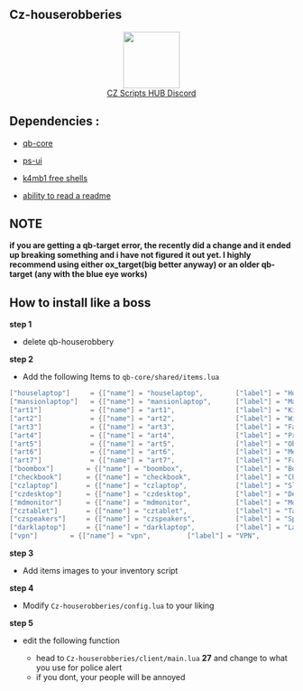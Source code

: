 ## Cz-houserobberies

<div align="center">
  <a href="https://discord.gg/deWH6JVDxK">
    <img align="center" src="https://cdn.discordapp.com/attachments/1164709522691076120/1185676859363557457/Discord_logo.svg.png?ex=65907aa0&is=657e05a0&hm=dd2a8924c3a3d84507747ab2bac036e5fc219c697e084c9aa13ba468ff725bde&" width="100">
  </a><br>
  <a href="https://discord.gg/deWH6JVDxK">CZ Scripts HUB Discord</a><br>
</div>


## Dependencies :

- [qb-core](https://github.com/qbcore-framework/qb-core)

- [ps-ui](https://github.com/Project-Sloth/ps-ui)

- [k4mb1 free shells](https://forum.cfx.re/t/free-props-starter-shells-for-housing-scripts/4826922)

- [ability to read a readme](https://www.hookedonphonics.com/)
## NOTE
**if you are getting a qb-target error, the recently did a change and it ended up breaking something and i have not figured it out yet. I highly recommend using either ox_target(big better anyway) or an older qb-target (any with the blue eye works)**
  
## How to install like a boss
**step 1**

- delete qb-houserobbery

**step 2**

- Add the following Items to `qb-core/shared/items.lua`

```lua
["houselaptop"] 	= {["name"] = "houselaptop",        ["label"] = "House Hacking Laptop",	 	["weight"] = 1200, 		["type"] = "item", 		["image"] = "houselaptop.png", 		["unique"] = false, 		["useable"] = true, 	["shouldClose"] = true,   	["combinable"] = nil,   ["description"] = ""},
["mansionlaptop"] 	= {["name"] = "mansionlaptop",      ["label"] = "Mansion Hacking Laptop",	["weight"] = 1100, 		["type"] = "item", 		["image"] = "mansionlaptop.png", 	["unique"] = false, 		["useable"] = true, 	["shouldClose"] = true,   	["combinable"] = nil,   ["description"] = ""},
["art1"] 		 	= {["name"] = "art1",        		["label"] = "Kitty Sleeping Art",	 	["weight"] = 2500, 		["type"] = "item", 		["image"] = "art1.png", 			["unique"] = false, 		["useable"] = true, 	["shouldClose"] = true,   	["combinable"] = nil,   ["description"] = ""},
["art2"] 		 	= {["name"] = "art2",        		["label"] = "Wide Eye Kitty Art",	 	["weight"] = 2500, 		["type"] = "item", 		["image"] = "art2.png", 			["unique"] = false, 		["useable"] = true, 	["shouldClose"] = true,   	["combinable"] = nil,   ["description"] = ""},
["art3"] 		 	= {["name"] = "art3",        		["label"] = "Fancy Kitty Art",	 		["weight"] = 2500, 		["type"] = "item", 		["image"] = "art3.png", 			["unique"] = false, 		["useable"] = true, 	["shouldClose"] = true,   	["combinable"] = nil,   ["description"] = ""},
["art4"] 		 	= {["name"] = "art4",        		["label"] = "Presidential Kitty Art",	["weight"] = 2500, 		["type"] = "item", 		["image"] = "art4.png", 			["unique"] = false, 		["useable"] = true, 	["shouldClose"] = true,   	["combinable"] = nil,   ["description"] = ""},
["art5"] 		 	= {["name"] = "art5",        		["label"] = "Obi Jesus Painting",	 	["weight"] = 2500, 		["type"] = "item", 		["image"] = "art5.png", 			["unique"] = false, 		["useable"] = true, 	["shouldClose"] = true,   	["combinable"] = nil,   ["description"] = ""},
["art6"] 		 	= {["name"] = "art6",        		["label"] = "Merp Kitty Art",	 		["weight"] = 2500, 		["type"] = "item", 		["image"] = "art6.png", 			["unique"] = false, 		["useable"] = true, 	["shouldClose"] = true,   	["combinable"] = nil,   ["description"] = ""},
["art7"] 		 	= {["name"] = "art7",        		["label"] = "Family Portait",	 		["weight"] = 2500, 		["type"] = "item", 		["image"] = "art7.png", 			["unique"] = false, 		["useable"] = true, 	["shouldClose"] = true,   	["combinable"] = nil,   ["description"] = ""},
["boombox"] 	   = {["name"] = "boombox",        		["label"] = "Boom Box",	 				["weight"] = 2500, 		["type"] = "item", 		["image"] = "boombox.png", 			["unique"] = false, 		["useable"] = true, 	["shouldClose"] = true,   	["combinable"] = nil,   ["description"] = ""},
["checkbook"] 	   = {["name"] = "checkbook",        	["label"] = "Check Book",	 			["weight"] = 2500, 		["type"] = "item", 		["image"] = "checkbook.png", 		["unique"] = false, 		["useable"] = true, 	["shouldClose"] = true,   	["combinable"] = nil,   ["description"] = ""},
["czlaptop"] 	   = {["name"] = "czlaptop",        	["label"] = "Slow Laptop",	 			["weight"] = 2500, 		["type"] = "item", 		["image"] = "laptop.png", 			["unique"] = false, 		["useable"] = true, 	["shouldClose"] = true,   	["combinable"] = nil,   ["description"] = ""},
["czdesktop"] 	   = {["name"] = "czdesktop",        	["label"] = "Desktop",	 				["weight"] = 2500, 		["type"] = "item", 		["image"] = "czdesktop.png", 		["unique"] = false, 		["useable"] = true, 	["shouldClose"] = true,   	["combinable"] = nil,   ["description"] = ""},
["mdmonitor"] 	   = {["name"] = "mdmonitor",        	["label"] = "Monitor",	 				["weight"] = 2500, 		["type"] = "item", 		["image"] = "mansionlaptop.png", 	["unique"] = false, 		["useable"] = true, 	["shouldClose"] = true,   	["combinable"] = nil,   ["description"] = ""},
["cztablet"] 	   = {["name"] = "cztablet",        	["label"] = "Tablet",	 				["weight"] = 2500, 		["type"] = "item", 		["image"] = "cztablet.png", 		["unique"] = false, 		["useable"] = true, 	["shouldClose"] = true,   	["combinable"] = nil,   ["description"] = ""},
["czspeakers"] 	   = {["name"] = "czspeakers",        	["label"] = "Speakers",	 				["weight"] = 2500, 		["type"] = "item", 		["image"] = "speaker.png", 			["unique"] = false, 		["useable"] = true, 	["shouldClose"] = true,   	["combinable"] = nil,   ["description"] = ""},
["darklaptop"] 	   = {["name"] = "darklaptop",        	["label"] = "Laptop",	 			["weight"] = 700, 		["type"] = "item", 		["image"] = "laptop.png", 			["unique"] = true, 		["useable"] = true, 	["shouldClose"] = true,   	["combinable"] = nil,   ["description"] = "this laptop need vpn to make it work"},
["vpn"] 	   = {["name"] = "vpn",        	["label"] = "VPN",	 			["weight"] = 700, 		["type"] = "item", 		["image"] = "vpn.png", 			["unique"] = true, 		["useable"] = false, 	["shouldClose"] = false,   	["combinable"] = nil,   ["description"] = "vpn for good use"},


```
**step 3**

- Add items images to your inventory script 



**step 4**

- Modify `Cz-houserobberies/config.lua` to your liking

**step 5**

- edit the following function

	- head to `Cz-houserobberies/client/main.lua` **27** and change to what you use for police alert
	- if you dont, your people will be annoyed
	


